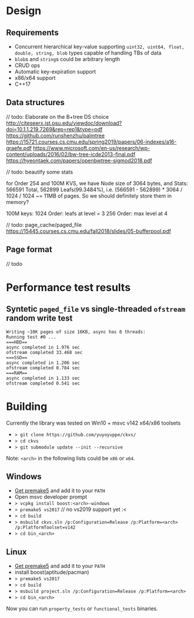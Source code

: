 # Design
## Requirements
- Concurrent hierarchical key-value supporting `uint32, uint64, float, double, string, blob` types capable of handling TBs of data
- `blob`s and `string`s could be arbitrary length
- CRUD ops
- Automatic key-expiration support
- x86/x64 support
- C++17
## Data structures
// todo: Elaborate on the B+tree DS choice
http://citeseerx.ist.psu.edu/viewdoc/download?doi=10.1.1.219.7269&rep=rep1&type=pdf
https://github.com/runshenzhu/palmtree
https://15721.courses.cs.cmu.edu/spring2019/papers/06-indexes/a16-graefe.pdf
https://www.microsoft.com/en-us/research/wp-content/uploads/2016/02/bw-tree-icde2013-final.pdf
https://hyeontaek.com/papers/openbwtree-sigmod2018.pdf

// todo: beautify some stats

for Order 254 and 100M KVS, we have Node size of 3064 bytes, and Stats: 566591 Total, 562899 Leafs(99.3484%), i.e. (566591 - 562899) * 3064 / 1024 / 1024 ~= 11MB of pages. So we should definitely store them in memory?

100M keys:
1024 Order: leafs at level = 3
256 Order: max level at 4


// todo: page_cache/paged_file
https://15445.courses.cs.cmu.edu/fall2018/slides/05-bufferpool.pdf

## Page format
// todo

# Performance test results

## Syntetic `paged_file` vs single-threaded `ofstream` random write test
```
Writing ~10K pages of size 16KB, async has 8 threads:
Running test #0 ...
===HDD==
async completed in 1.976 sec
ofstream completed 33.468 sec
===SSD==
async completed in 1.206 sec
ofstream completed 0.784 sec
===RAM==
async completed in 1.133 sec
ofstream completed 0.541 sec
```
# Building
Currently the library was tested on Win10 + msvc v142 x64/x86 toolsets

  - `> git clone https://github.com/yuyoyuppe/ckvs/`
  - `> cd ckvs`
  - `> git submodule update --init --recursive`

Note: `<arch>` in the following lists could be `x86` or `x64`.
## Windows

  - [Get premake5](https://github.com/premake/premake-core/releases/download/v5.0.0-alpha14/premake-5.0.0-alpha14-windows.zip) and add it to your `PATH`
  - Open msvc developer prompt
  - `> vcpkg install boost:<arch>-windows`
  - `> premake5 vs2017` // no vs2019 support yet :<
  - `> cd build`
  - `> msbuild ckvs.sln /p:Configuration=Release /p:Platform=<arch> /p:PlatformToolset=v142`
  - `> cd bin_<arch>`


## Linux
  - [Get premake5](https://github.com/premake/premake-core/releases/download/v5.0.0-alpha14/premake-5.0.0-alpha14-linux.tar.gz) and add it to your `PATH`
  - install boost(aptitude/pacman)
  - `> premake5 vs2017`
  - `> cd build`
  - `> msbuild project.sln /p:Configuration=Release /p:Platform=<arch>`
  - `> cd bin_<arch>`

Now you can run `property_tests` or `functional_tests` binaries.

